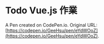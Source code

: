 # Todo Vue.js 作業

A Pen created on CodePen.io. Original URL: [https://codepen.io/GeeHsu/pen/eYdWOoZ](https://codepen.io/GeeHsu/pen/eYdWOoZ).


